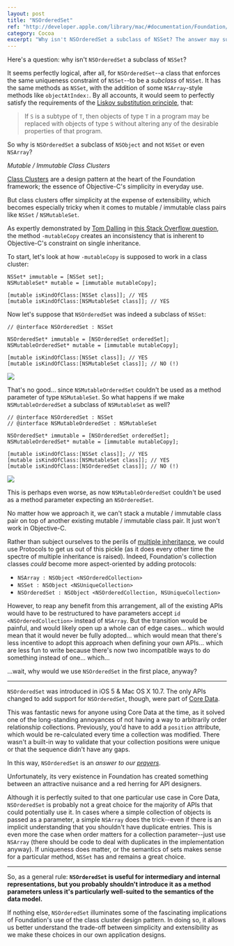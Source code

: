 ```yaml
---
layout: post
title: "NSOrderedSet"
ref: "http://developer.apple.com/library/mac/#documentation/Foundation/Reference/NSOrderedSet_Class/Reference/Reference.html"
category: Cocoa
excerpt: "Why isn't NSOrderedSet a subclass of NSSet? The answer may surprise you."
---
```


Here's a question: why isn't `NSOrderedSet` a subclass of `NSSet`?

It seems perfectly logical, after all, for `NSOrderedSet`--a class that enforces the same uniqueness constraint of `NSSet`--to be a _subclass_ of `NSSet`. It has the same methods as `NSSet`, with the addition of some `NSArray`-style methods like `objectAtIndex:`. By all accounts, it would seem to perfectly satisfy the requirements of the [Liskov substitution principle](http://en.wikipedia.org/wiki/Liskov_substitution_principle), that:

> If `S` is a subtype of `T`, then objects of type `T` in a program may be replaced with objects of type `S` without altering any of the desirable properties of that program.

So why is `NSOrderedSet` a subclass of `NSObject` and not `NSSet` or even `NSArray`?

_Mutable / Immutable Class Clusters_

[Class Clusters](http://developer.apple.com/library/mac/#documentation/Cocoa/Conceptual/CocoaFundamentals/CocoaObjects/CocoaObjects.html%23//apple_ref/doc/uid/TP40002974-CH4-SW34) are a design pattern at the heart of the Foundation framework; the essence of Objective-C's simplicity in everyday use.

But class clusters offer simplicity at the expense of extensibility, which becomes especially tricky when it comes to mutable / immutable class pairs like `NSSet` / `NSMutableSet`.

As expertly demonstrated by [Tom Dalling](http://tomdalling.com) in [this Stack Overflow question](http://stackoverflow.com/questions/11278995/why-doesnt-nsorderedset-inherit-from-nsset), the method `-mutableCopy` creates an inconsistency that is inherent to Objective-C's constraint on single inheritance.

To start, let's look at how `-mutableCopy` is supposed to work in a class cluster:

~~~{objective-c}
NSSet* immutable = [NSSet set];
NSMutableSet* mutable = [immutable mutableCopy];

[mutable isKindOfClass:[NSSet class]]; // YES
[mutable isKindOfClass:[NSMutableSet class]]; // YES
~~~

Now let's suppose that `NSOrderedSet` was indeed a subclass of `NSSet`:

~~~{objective-c}
// @interface NSOrderedSet : NSSet

NSOrderedSet* immutable = [NSOrderedSet orderedSet];
NSMutableOrderedSet* mutable = [immutable mutableCopy];

[mutable isKindOfClass:[NSSet class]]; // YES
[mutable isKindOfClass:[NSMutableSet class]]; // NO (!)
~~~

<img src="http://nshipster.s3.amazonaws.com/nsorderedset-case-1.svg" />

That's no good... since `NSMutableOrderedSet` couldn't be used as a method parameter of type `NSMutableSet`. So what happens if we make `NSMutableOrderedSet` a subclass of `NSMutableSet` as well?

~~~{objective-c}
// @interface NSOrderedSet : NSSet
// @interface NSMutableOrderedSet : NSMutableSet

NSOrderedSet* immutable = [NSOrderedSet orderedSet];
NSMutableOrderedSet* mutable = [immutable mutableCopy];

[mutable isKindOfClass:[NSSet class]]; // YES
[mutable isKindOfClass:[NSMutableSet class]]; // YES
[mutable isKindOfClass:[NSOrderedSet class]]; // NO (!)
~~~

<img src="http://nshipster.s3.amazonaws.com/nsorderedset-case-2.svg" />

This is perhaps even worse, as now `NSMutableOrderedSet` couldn't be used as a method parameter expecting an `NSOrderedSet`.

No matter how we approach it, we can't stack a mutable / immutable class pair on top of another existing mutable / immutable class pair. It just won't work in Objective-C.

Rather than subject ourselves to the perils of [multiple inheritance](http://en.wikipedia.org/wiki/Multiple_inheritance), we could use Protocols to get us out of this pickle (as it does every other time the spectre of multiple inheritance is raised). Indeed, Foundation's collection classes _could_ become more aspect-oriented by adding protocols:

* `NSArray : NSObject <NSOrderedCollection>`
* `NSSet : NSObject <NSUniqueCollection>`
* `NSOrderedSet : NSObject <NSOrderedCollection, NSUniqueCollection>`

However, to reap any benefit from this arrangement, all of the existing APIs would have to be restructured to have parameters accept `id <NSOrderedCollection>` instead of `NSArray`. But the transition would be painful, and would likely open up a whole can of edge cases... which would mean that it would never be fully adopted... which would mean that there's less incentive to adopt this approach when defining your own APIs... which are less fun to write because there's now two incompatible ways to do something instead of one... which...

...wait, why would we use `NSOrderedSet` in the first place, anyway?

---

`NSOrderedSet` was introduced in iOS 5 & Mac OS X 10.7. The only APIs changed to add support for `NSOrderedSet`, though, were part of [Core Data](http://developer.apple.com/library/mac/#releasenotes/DataManagement/RN-CoreData/_index.html).

This was fantastic news for anyone using Core Data at the time, as it solved one of the long-standing annoyances of not having a way to arbitrarily order relationship collections. Previously, you'd have to add a `position` attribute, which would be re-calculated every time a collection was modified. There wasn't a built-in way to validate that your collection positions were unique or that the sequence didn't have any gaps.

In this way, `NSOrderedSet` is an _answer to our [prayers](http://bugreport.apple.com/)_.

Unfortunately, its very existence in Foundation has created something between an attractive nuisance and a red herring for API designers.

Although it is perfectly suited to that one particular use case in Core Data, `NSOrderedSet` is probably not a great choice for the majority of APIs that could potentially use it. In cases where a simple collection of objects is passed as a parameter, a simple `NSArray` does the trick--even if there is an implicit understanding that you shouldn't have duplicate entries. This is even more the case when order matters for a collection parameter--just use `NSArray` (there should be code to deal with duplicates in the implementation anyway). If uniqueness does matter, or the semantics of sets makes sense for a particular method, `NSSet` has and remains a great choice.

---

So, as a general rule: **`NSOrderedSet` is useful for intermediary and internal representations, but you probably shouldn't introduce it as a method parameters unless it's particularly well-suited to the semantics of the data model.**

If nothing else, `NSOrderedSet` illuminates some of the fascinating implications of Foundation's use of the class cluster design pattern. In doing so, it allows us better understand the trade-off between simplicity and extensibility as we make these choices in our own application designs.
